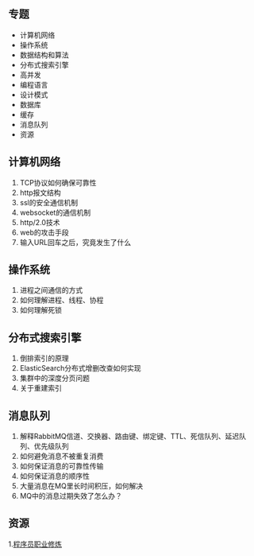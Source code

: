 ## 专题
- 计算机网络
- 操作系统
- 数据结构和算法
- 分布式搜索引擎
- 高并发
- 编程语言
- 设计模式
- 数据库
- 缓存
- 消息队列
- 资源

## 计算机网络
1. TCP协议如何确保可靠性
2. http报文结构
3. ssl的安全通信机制
4. websocket的通信机制
5. http/2.0技术
6. web的攻击手段
7. 输入URL回车之后，究竟发生了什么

## 操作系统
1. 进程之间通信的方式
2. 如何理解进程、线程、协程
3. 如何理解死锁

## 分布式搜索引擎
1. 倒排索引的原理
2. ElasticSearch分布式增删改查如何实现
3. 集群中的深度分页问题
4. 关于重建索引

## 消息队列
1. 解释RabbitMQ信道、交换器、路由键、绑定键、TTL、死信队列、延迟队列、优先级队列
2. 如何避免消息不被重复消费
3. 如何保证消息的可靠性传输
4. 如何保证消息的顺序性
5. 大量消息在MQ里长时间积压，如何解决
6. MQ中的消息过期失效了怎么办？

## 资源
1.[程序员职业修炼](https://awesome-programming-books.github.io/)